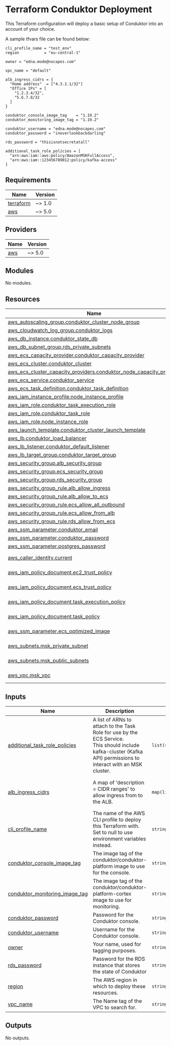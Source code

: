 # Terraform Conduktor Deployment

This Terraform configuration will deploy a basic setup of Conduktor into an account of your choice.

A sample tfvars file can be found below:

```hcl
cli_profile_name = "test_env"
region           = "eu-central-1"

owner = "edna.mode@nocapes.com"

vpc_name = "default"

alb_ingress_cidrs = {
  "Home address"  = ["4.3.2.1/32"]
  "Office IPs" = [
    "1.2.3.4/32",
    "5.6.7.8/32
  ]
}

conduktor_console_image_tag    = "1.19.2"
conduktor_monitoring_image_tag = "1.19.2"

conduktor_username = "edna.mode@nocapes.com"
conduktor_password = "ineverlookbackdarling"

rds_password = "thisisnotsecretatall"

additional_task_role_policies = [
  "arn:aws:iam::aws:policy/AmazonMSKFullAccess",
  "arn:aws:iam::123456789012:policy/kafka-access"
]
```

<!-- BEGINNING OF PRE-COMMIT-TERRAFORM DOCS HOOK -->
## Requirements

| Name | Version |
|------|---------|
| <a name="requirement_terraform"></a> [terraform](#requirement\_terraform) | ~> 1.0 |
| <a name="requirement_aws"></a> [aws](#requirement\_aws) | ~> 5.0 |

## Providers

| Name | Version |
|------|---------|
| <a name="provider_aws"></a> [aws](#provider\_aws) | ~> 5.0 |

## Modules

No modules.

## Resources

| Name | Type |
|------|------|
| [aws_autoscaling_group.conduktor_cluster_node_group](https://registry.terraform.io/providers/hashicorp/aws/latest/docs/resources/autoscaling_group) | resource |
| [aws_cloudwatch_log_group.conduktor_logs](https://registry.terraform.io/providers/hashicorp/aws/latest/docs/resources/cloudwatch_log_group) | resource |
| [aws_db_instance.conduktor_state_db](https://registry.terraform.io/providers/hashicorp/aws/latest/docs/resources/db_instance) | resource |
| [aws_db_subnet_group.rds_private_subnets](https://registry.terraform.io/providers/hashicorp/aws/latest/docs/resources/db_subnet_group) | resource |
| [aws_ecs_capacity_provider.conduktor_capacity_provider](https://registry.terraform.io/providers/hashicorp/aws/latest/docs/resources/ecs_capacity_provider) | resource |
| [aws_ecs_cluster.conduktor_cluster](https://registry.terraform.io/providers/hashicorp/aws/latest/docs/resources/ecs_cluster) | resource |
| [aws_ecs_cluster_capacity_providers.conduktor_node_capacity_provider](https://registry.terraform.io/providers/hashicorp/aws/latest/docs/resources/ecs_cluster_capacity_providers) | resource |
| [aws_ecs_service.conduktor_service](https://registry.terraform.io/providers/hashicorp/aws/latest/docs/resources/ecs_service) | resource |
| [aws_ecs_task_definition.conduktor_task_definition](https://registry.terraform.io/providers/hashicorp/aws/latest/docs/resources/ecs_task_definition) | resource |
| [aws_iam_instance_profile.node_instance_profile](https://registry.terraform.io/providers/hashicorp/aws/latest/docs/resources/iam_instance_profile) | resource |
| [aws_iam_role.conduktor_task_execution_role](https://registry.terraform.io/providers/hashicorp/aws/latest/docs/resources/iam_role) | resource |
| [aws_iam_role.conduktor_task_role](https://registry.terraform.io/providers/hashicorp/aws/latest/docs/resources/iam_role) | resource |
| [aws_iam_role.node_instance_role](https://registry.terraform.io/providers/hashicorp/aws/latest/docs/resources/iam_role) | resource |
| [aws_launch_template.conduktor_cluster_launch_template](https://registry.terraform.io/providers/hashicorp/aws/latest/docs/resources/launch_template) | resource |
| [aws_lb.conduktor_load_balancer](https://registry.terraform.io/providers/hashicorp/aws/latest/docs/resources/lb) | resource |
| [aws_lb_listener.conduktor_default_listener](https://registry.terraform.io/providers/hashicorp/aws/latest/docs/resources/lb_listener) | resource |
| [aws_lb_target_group.conduktor_target_group](https://registry.terraform.io/providers/hashicorp/aws/latest/docs/resources/lb_target_group) | resource |
| [aws_security_group.alb_security_group](https://registry.terraform.io/providers/hashicorp/aws/latest/docs/resources/security_group) | resource |
| [aws_security_group.ecs_security_group](https://registry.terraform.io/providers/hashicorp/aws/latest/docs/resources/security_group) | resource |
| [aws_security_group.rds_security_group](https://registry.terraform.io/providers/hashicorp/aws/latest/docs/resources/security_group) | resource |
| [aws_security_group_rule.alb_allow_ingress](https://registry.terraform.io/providers/hashicorp/aws/latest/docs/resources/security_group_rule) | resource |
| [aws_security_group_rule.alb_allow_to_ecs](https://registry.terraform.io/providers/hashicorp/aws/latest/docs/resources/security_group_rule) | resource |
| [aws_security_group_rule.ecs_allow_all_outbound](https://registry.terraform.io/providers/hashicorp/aws/latest/docs/resources/security_group_rule) | resource |
| [aws_security_group_rule.ecs_allow_from_alb](https://registry.terraform.io/providers/hashicorp/aws/latest/docs/resources/security_group_rule) | resource |
| [aws_security_group_rule.rds_allow_from_ecs](https://registry.terraform.io/providers/hashicorp/aws/latest/docs/resources/security_group_rule) | resource |
| [aws_ssm_parameter.conduktor_email](https://registry.terraform.io/providers/hashicorp/aws/latest/docs/resources/ssm_parameter) | resource |
| [aws_ssm_parameter.conduktor_password](https://registry.terraform.io/providers/hashicorp/aws/latest/docs/resources/ssm_parameter) | resource |
| [aws_ssm_parameter.postgres_password](https://registry.terraform.io/providers/hashicorp/aws/latest/docs/resources/ssm_parameter) | resource |
| [aws_caller_identity.current](https://registry.terraform.io/providers/hashicorp/aws/latest/docs/data-sources/caller_identity) | data source |
| [aws_iam_policy_document.ec2_trust_policy](https://registry.terraform.io/providers/hashicorp/aws/latest/docs/data-sources/iam_policy_document) | data source |
| [aws_iam_policy_document.ecs_trust_policy](https://registry.terraform.io/providers/hashicorp/aws/latest/docs/data-sources/iam_policy_document) | data source |
| [aws_iam_policy_document.task_execution_policy](https://registry.terraform.io/providers/hashicorp/aws/latest/docs/data-sources/iam_policy_document) | data source |
| [aws_iam_policy_document.task_policy](https://registry.terraform.io/providers/hashicorp/aws/latest/docs/data-sources/iam_policy_document) | data source |
| [aws_ssm_parameter.ecs_optimized_image](https://registry.terraform.io/providers/hashicorp/aws/latest/docs/data-sources/ssm_parameter) | data source |
| [aws_subnets.msk_private_subnet](https://registry.terraform.io/providers/hashicorp/aws/latest/docs/data-sources/subnets) | data source |
| [aws_subnets.msk_public_subnets](https://registry.terraform.io/providers/hashicorp/aws/latest/docs/data-sources/subnets) | data source |
| [aws_vpc.msk_vpc](https://registry.terraform.io/providers/hashicorp/aws/latest/docs/data-sources/vpc) | data source |

## Inputs

| Name | Description | Type | Default | Required |
|------|-------------|------|---------|:--------:|
| <a name="input_additional_task_role_policies"></a> [additional\_task\_role\_policies](#input\_additional\_task\_role\_policies) | A list of ARNs to attach to the Task Role for use by the ECS Service.<br>  This should include kafka-cluster (Kafka API) permissions to interact with an MSK cluster. | `list(string)` | `[]` | no |
| <a name="input_alb_ingress_cidrs"></a> [alb\_ingress\_cidrs](#input\_alb\_ingress\_cidrs) | A map of 'description = CIDR ranges' to allow ingress from to the ALB. | `map(list(string))` | <pre>{<br>  "Internet": [<br>    "0.0.0.0/0"<br>  ]<br>}</pre> | no |
| <a name="input_cli_profile_name"></a> [cli\_profile\_name](#input\_cli\_profile\_name) | The name of the AWS CLI profile to deploy this Terraform with.<br>  Set to null to use environment variables instead. | `string` | `null` | no |
| <a name="input_conduktor_console_image_tag"></a> [conduktor\_console\_image\_tag](#input\_conduktor\_console\_image\_tag) | The image tag of the conduktor/conduktor-platform image to use for the console. | `string` | `"1.19.2"` | no |
| <a name="input_conduktor_monitoring_image_tag"></a> [conduktor\_monitoring\_image\_tag](#input\_conduktor\_monitoring\_image\_tag) | The image tag of the conduktor/conduktor-platform-cortex image to use for monitoring. | `string` | `"1.19.2"` | no |
| <a name="input_conduktor_password"></a> [conduktor\_password](#input\_conduktor\_password) | Password for the Conduktor console. | `string` | n/a | yes |
| <a name="input_conduktor_username"></a> [conduktor\_username](#input\_conduktor\_username) | Username for the Conduktor console. | `string` | n/a | yes |
| <a name="input_owner"></a> [owner](#input\_owner) | Your name, used for tagging purposes. | `string` | `"Edna Mode"` | no |
| <a name="input_rds_password"></a> [rds\_password](#input\_rds\_password) | Password for the RDS instance that stores the state of Conduktor | `string` | n/a | yes |
| <a name="input_region"></a> [region](#input\_region) | The AWS region in which to deploy these resources. | `string` | `"eu-west-1"` | no |
| <a name="input_vpc_name"></a> [vpc\_name](#input\_vpc\_name) | The Name tag of the VPC to search for. | `string` | n/a | yes |

## Outputs

No outputs.
<!-- END OF PRE-COMMIT-TERRAFORM DOCS HOOK -->
